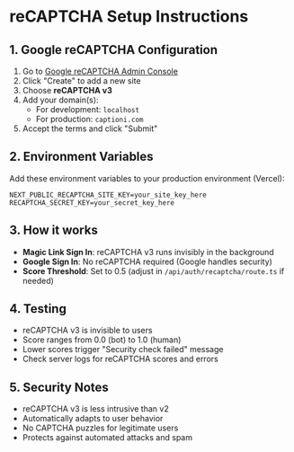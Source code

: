 # reCAPTCHA Setup Instructions

## 1. Google reCAPTCHA Configuration

1. Go to [Google reCAPTCHA Admin Console](https://www.google.com/recaptcha/admin)
2. Click "Create" to add a new site
3. Choose **reCAPTCHA v3**
4. Add your domain(s):
   - For development: `localhost`
   - For production: `captioni.com`
5. Accept the terms and click "Submit"

## 2. Environment Variables

Add these environment variables to your production environment (Vercel):

```
NEXT_PUBLIC_RECAPTCHA_SITE_KEY=your_site_key_here
RECAPTCHA_SECRET_KEY=your_secret_key_here
```

## 3. How it works

- **Magic Link Sign In**: reCAPTCHA v3 runs invisibly in the background
- **Google Sign In**: No reCAPTCHA required (Google handles security)
- **Score Threshold**: Set to 0.5 (adjust in `/api/auth/recaptcha/route.ts` if needed)

## 4. Testing

- reCAPTCHA v3 is invisible to users
- Score ranges from 0.0 (bot) to 1.0 (human)
- Lower scores trigger "Security check failed" message
- Check server logs for reCAPTCHA scores and errors

## 5. Security Notes

- reCAPTCHA v3 is less intrusive than v2
- Automatically adapts to user behavior
- No CAPTCHA puzzles for legitimate users
- Protects against automated attacks and spam

